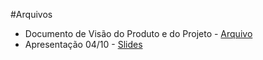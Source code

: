 #Arquivos

* Documento de Visão do Produto e do Projeto - [Arquivo](./archives/Grupo%20Orion1-Visao%20do%20Produto%20e%20Projeto%20v1.0.pdf)
* Apresentação 04/10 - [Slides](./archives/apresentação%201.pdf)